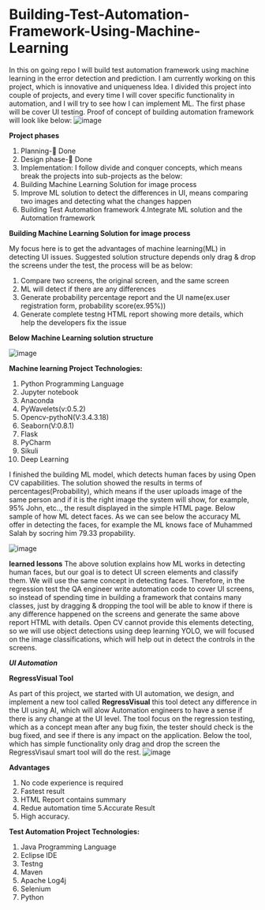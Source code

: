 # Building-Test-Automation-Framework-Using-Machine-Learning
In this on going repo I will build test automation framework using machine learning in the error detection and prediction. I am currently working on this project, which is innovative and uniqueness Idea. I divided this project into couple of projects, and every time I will cover specific functionality in automation, and I will try to see how I can implement ML. The first phase will be cover UI testing.
Proof of concept of building automation framework will look like below:
![image](https://user-images.githubusercontent.com/73906550/139382494-58696789-ce51-4ba4-8dfb-c021622c715b.png)

**Project phases**
1.	Planning- Done
2.	Design phase- Done
3.	Implementation:
I follow divide and conquer concepts, which means break the projects into sub-projects as the below:
1. Building Machine Learning Solution for image process
2. Improve ML solution to detect the differences in UI, means comparing two images and detecting what the changes happen
3. Building Test Automation framework
4.Integrate ML solution and the Automation framework


**Building Machine Learning Solution for image process**

My focus here is to get the advantages of machine learning(ML) in detecting UI issues. Suggested solution structure depends only drag & drop the screens under the test, the process will be as below:

1. Compare two screens, the original screen, and the same screen 
2. ML will detect if there are any differences 
3. Generate probability percentage report and the UI name(ex.user registration form, probability score(ex.95%))
4. Generate complete testng HTML report showing more details, which help the developers fix the issue


**Below Machine Learning solution structure**


![image](https://user-images.githubusercontent.com/73906550/140051684-fc834caf-803f-45e3-8e59-6e574f17eab3.png)

**Machine learning Project Technologies:**

1. Python Programming Language
2. Jupyter notebook
3. Anaconda
4. PyWavelets(v:0.5.2)
5. Opencv-pythoN(V:3.4.3.18)
6. Seaborn(V:0.8.1)
7. Flask
8. PyCharm
9. Sikuli
10. Deep Learning

I finished the building ML model, which detects human faces by using Open CV capabilities. The solution showed the results in terms of percentages(Probability), which means if the user uploads image of the same person and if it is the right image the system will show, for example, 95% John, etc.., the result displayed in the simple HTML page. Below sample of how ML detect faces. As we can see below the accuracy ML offer in detecting the faces, for example the ML knows face of Muhammed Salah by socring him 79.33 propability.

![image](https://user-images.githubusercontent.com/73906550/145156222-21200402-d5bd-478b-9898-e6616195b867.png)

**learned lessons**
The above solution explains how ML works in detecting human faces, but our goal is to detect UI screen elements and classify them. We will use the same concept in detecting faces. Therefore, in the regression test the QA engineer write automation code to cover UI screens, so instead of spending time in building a framework that contains many classes, just by dragging & dropping the tool will be able to know if there is any difference happened on the screens and generate the same above report HTML with details. Open CV cannot provide this elements detecting, so we will use object detections using deep learning YOLO, we will focused on the image classifications, which will help out in detect the controls in the screens.

***UI Automation***

**RegressVisual Tool**

As part of this project, we started with UI automation, we design, and implement a new tool called **RegressVisual**  this tool detect any difference in the UI using AI, which will alow Automation engineers to have a sense if there is any change at the UI level. The tool focus on the regression testing, which as a concept mean after any bug fixin, the tester should check is the bug fixed, and see if there is any impact on the application. Below the tool, which has simple functionality only drag and drop the screen the RegressVisaul smart tool will do the rest.
![image](https://user-images.githubusercontent.com/73906550/148179647-55a461fa-4f6f-448c-9501-371af02fc949.png)


**Advantages**
1. No code experience is required
2. Fastest result
3. HTML Report contains summary 
4. Redue automation time
5.Accurate Result
6. High accuracy.

**Test Automation Project Technologies:**

1. Java Programming Language
2. Eclipse IDE
3. Testng
4. Maven
5. Apache Log4j
6. Selenium
7. Python





